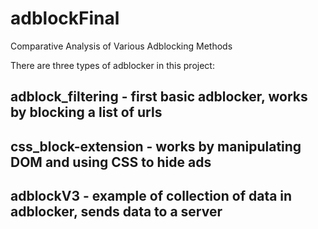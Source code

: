 # adblockFinal
Comparative Analysis of Various Adblocking Methods

There are three types of adblocker in this project:

## adblock_filtering - first basic adblocker, works by blocking a list of urls
## css_block-extension - works by manipulating DOM and using CSS to hide ads
## adblockV3 - example of collection of data in adblocker, sends data to a server